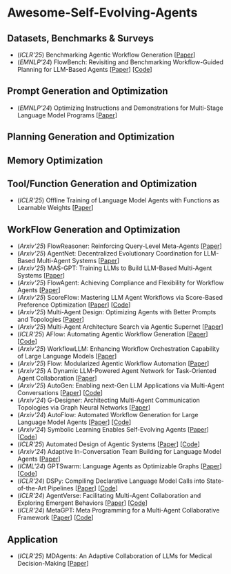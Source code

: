 # Awesome-Self-Evolving-Agents

## Datasets, Benchmarks & Surveys
- (*ICLR'25*) Benchmarking Agentic Workflow Generation [[Paper](https://openreview.net/forum?id=vunPXOFmoi)]
- (*EMNLP'24*) FlowBench: Revisiting and Benchmarking Workflow-Guided Planning for LLM-Based Agents [[Paper](https://doi.org/10.18653/v1/2024.findings-emnlp.638)] [[Code](https://github.com/Justherozen/FlowBench)]

## Prompt Generation and Optimization
- (*EMNLP'24*) Optimizing Instructions and Demonstrations for Multi-Stage Language Model Programs [[Paper](https://doi.org/10.18653/v1/2024.emnlp-main.525)]

## Planning Generation and Optimization

## Memory Optimization

## Tool/Function Generation and Optimization
- (*ICLR'25*) Offline Training of Language Model Agents with Functions as Learnable Weights [[Paper](https://openreview.net/forum?id=2xbkWiEuR1)]

## WorkFlow Generation and Optimization
- (*Arxiv'25*) FlowReasoner: Reinforcing Query-Level Meta-Agents [[Paper](https://doi.org/10.48550/arXiv.2504.15257)]
- (*Arxiv'25*) AgentNet: Decentralized Evolutionary Coordination for LLM-Based Multi-Agent Systems [[Paper](https://doi.org/10.48550/arXiv.2504.00587)]
- (*Arxiv'25*) MAS-GPT: Training LLMs to Build LLM-Based Multi-Agent Systems [[Paper](https://doi.org/10.48550/arXiv.2503.03686)]
- (*Arxiv'25*) FlowAgent: Achieving Compliance and Flexibility for Workflow Agents [[Paper](https://doi.org/10.48550/arXiv.2502.14345)]
- (*Arxiv'25*) ScoreFlow: Mastering LLM Agent Workflows via Score-Based Preference Optimization [[Paper](https://arxiv.org/abs/2502.04306)] [[Code](https://github.com/Gen-Verse/ScoreFlow)]
- (*Arxiv'25*) Multi-Agent Design: Optimizing Agents with Better Prompts and Topologies [[Paper](https://arxiv.org/abs/2502.02533)]
- (*Arxiv'25*) Multi-Agent Architecture Search via Agentic Supernet [[Paper](https://doi.org/10.48550/arXiv.2502.04180)]
- (*ICLR'25*) AFlow: Automating Agentic Workflow Generation [[Paper](https://arxiv.org/abs/2410.10762)] [[Code](https://github.com/geekan/MetaGPT/tree/main/examples/aflow)]
- (*Arxiv'25*) WorkflowLLM: Enhancing Workflow Orchestration Capability of Large Language Models [[Paper](https://openreview.net/forum?id=3Hy00Wvabi)]
- (*Arxiv'25*) Flow: Modularized Agentic Workflow Automation [[Paper](https://openreview.net/forum?id=sLKDbuyq99)]
- (*Arxiv'25*) A Dynamic LLM-Powered Agent Network for Task-Oriented Agent Collaboration [[Paper](https://openreview.net/forum?id=XII0Wp1XA9)]
- (*Arxiv'25*) AutoGen: Enabling next-Gen LLM Applications via Multi-Agent Conversations [[Paper](https://openreview.net/forum?id=BAakY1hNKS)] [[Code](https://github.com/microsoft/autogen)]
- (*Arxiv'24*) G-Designer: Architecting Multi-Agent Communication Topologies via Graph Neural Networks [[Paper](https://doi.org/10.48550/arXiv.2410.11782)]
- (*Arxiv'24*) AutoFlow: Automated Workflow Generation for Large Language Model Agents [[Paper](https://arxiv.org/abs/2407.12821)] [[Code](https://github.com/agiresearch/AutoFlow)]
- (*Arxiv'24*) Symbolic Learning Enables Self-Evolving Agents [[Paper](https://arxiv.org/abs/2406.18532)] [[Code](https://github.com/aiwaves-cn/agents)]
- (*ICLR'25*) Automated Design of Agentic Systems [[Paper](https://arxiv.org/abs/2408.08435)] [[Code](https://github.com/ShengranHu/ADAS)]
- (*Arxiv'24*) Adaptive In-Conversation Team Building for Language Model Agents [[Paper](https://arxiv.org/abs/2405.19425)]
- (*ICML'24*) GPTSwarm: Language Agents as Optimizable Graphs [[Paper](https://arxiv.org/abs/2402.16823)] [[Code](https://github.com/metauto-ai/gptswarm)]
- (*ICLR'24*) DSPy: Compiling Declarative Language Model Calls into State-of-the-Art Pipelines [[Paper](https://openreview.net/forum?id=sY5N0zY5Od)] [[Code](https://github.com/stanfordnlp/dspy)]
- (*ICLR'24*) AgentVerse: Facilitating Multi-Agent Collaboration and Exploring Emergent Behaviors [[Paper](https://openreview.net/forum?id=EHg5GDnyq1)] [[Code](https://github.com/OpenBMB/AgentVerse)]
- (*ICLR'24*) MetaGPT: Meta Programming for a Multi-Agent Collaborative Framework [[Paper](https://openreview.net/forum?id=VtmBAGCN7o)] [[Code](https://github.com/geekan/MetaGPT)]

## Application
- (*ICLR'25*) MDAgents: An Adaptive Collaboration of LLMs for Medical Decision-Making [[Paper](https://openreview.net/forum?id=EKdk4vxKO4)]